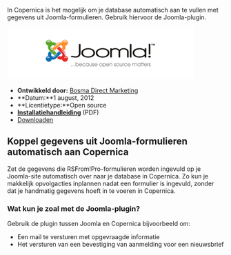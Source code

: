 In Copernica is het mogelijk om je database automatisch aan te vullen
met gegevens uit Joomla-formulieren. Gebruik hiervoor de Joomla-plugin.

![Joomla](../images/joomla-integration.png)

-   **Ontwikkeld door:** [Bosma Direct
    Marketing](http://www.bosmadmc.nl "Bosma Direct Marketing")
-   **Datum:**1 august, 2012
-   **Licentietype:**Open source
-   **[Installatiehandleiding](./joomla-installation-guide.md)**
    (PDF)
-   [Downloaden](../downloads/plg_copernica.zip "Download Joomla-plugin for Copernica Marketing Software")

Koppel gegevens uit Joomla-formulieren automatisch aan Copernica
----------------------------------------------------------------

Zet de gegevens die RSFrom!Pro-formulieren worden ingevuld op je
Joomla-site automatisch over naar je database in Copernica. Zo kun je
makkelijk opvolgacties inplannen nadat een formulier is ingevuld, zonder
dat je handmatig gegevens hoeft in te voeren in Copernica.

### Wat kun je zoal met de Joomla-plugin?

Gebruik de plugin tussen Joomla en Copernica bijvoorbeeld om:

-   Een mail te versturen met opgevraagde informatie
-   Het versturen van een bevestiging van aanmelding voor een
    nieuwsbrief

